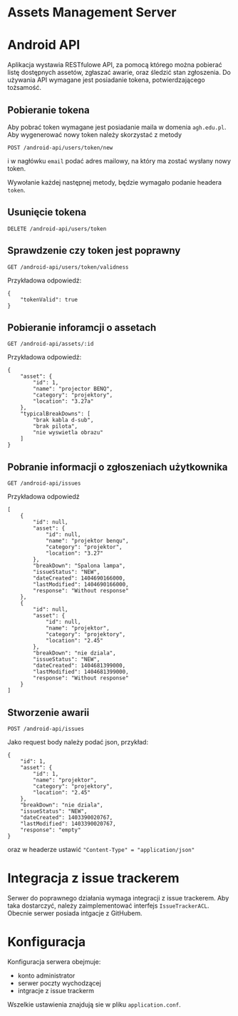 Assets Management Server
=========================

# Android API

Aplikacja wystawia RESTfulowe API, za pomocą którego można pobierać listę dostępnych assetów, zgłaszać awarie, oraz śledzić stan zgłoszenia. Do używania API wymagane jest posiadanie tokena, potwierdzającego tożsamość. 

## Pobieranie tokena
Aby pobrać token wymagane jest posiadanie maila w domenia `agh.edu.pl`. Aby wygenerować nowy token należy skorzystać z metody
```
POST /android-api/users/token/new
```
i w nagłówku `email` podać adres mailowy, na który ma zostać wysłany nowy token.

Wywołanie każdej następnej metody, będzie wymagało podanie headera `token`.

## Usunięcie tokena
```
DELETE /android-api/users/token                  
```

## Sprawdzenie czy token jest poprawny
```
GET /android-api/users/token/validness
```
Przykładowa odpowiedź:
```
{
    "tokenValid": true
}
```

## Pobieranie inforamcji o assetach
```
GET /android-api/assets/:id  
```

Przykładowa odpowiedź:
```
{
    "asset": {
        "id": 1,
        "name": "projector BENQ",
        "category": "projektory",
        "location": "3.27a"
    },
    "typicalBreakDowns": [
        "brak kabla d-sub",
        "brak pilota",
        "nie wyswietla obrazu"
    ]
}
```
## Pobranie informacji o zgłoszeniach użytkownika
```
GET /android-api/issues
```

Przykładowa odpowiedź 
```
[
    {
        "id": null,
        "asset": {
            "id": null,
            "name": "projektor benqu",
            "category": "projektor",
            "location": "3.27"
        },
        "breakDown": "Spalona lampa",
        "issueStatus": "NEW",
        "dateCreated": 1404690166000,
        "lastModified": 1404690166000,
        "response": "Without response"
    },
    {
        "id": null,
        "asset": {
            "id": null,
            "name": "projektor",
            "category": "projektory",
            "location": "2.45"
        },
        "breakDown": "nie dziala",
        "issueStatus": "NEW",
        "dateCreated": 1404681399000,
        "lastModified": 1404681399000,
        "response": "Without response"
    }
]
```

## Stworzenie awarii
```
POST /android-api/issues
```

Jako request body należy podać json, przykład:
```
{
    "id": 1,
    "asset": {
        "id": 1,
        "name": "projektor",
        "category": "projektory",
        "location": "2.45"
    },
    "breakDown": "nie dziala",
    "issueStatus": "NEW",
    "dateCreated": 1403390020767,
    "lastModified": 1403390020767,
    "response": "empty"
}
```
oraz w headerze ustawić `"Content-Type" = "application/json"`

# Integracja z issue trackerem
Serwer do poprawnego działania wymaga integracji z issue trackerem. Aby taka dostarczyć, należy zaimplementować interfejs `IssueTrackerACL`. Obecnie serwer posiada intgacje z GitHubem.

# Konfiguracja
Konfiguracja serwera obejmuje:
* konto administrator
* serwer poczty wychodzącej
* intgracje z issue trackerm

Wszelkie ustawienia znajdują sie w pliku `application.conf`.
